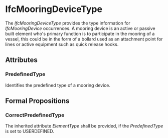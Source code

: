 # IfcMooringDeviceType

The _IfcMooringDeviceType_ provides the type information for _IfcMooringDevice_ occurrences.
A mooring device is an active or passive built element who's primary function is to participate in the mooring of a vessel, this could be in the form of a bollard used as an attachment point for lines or active equipment such as quick release hooks.

## Attributes

### PredefinedType
Identifies the predefined type of a mooring device.

## Formal Propositions

### CorrectPredefinedType
The inherited attribute _ElementType_ shall be provided, if the _PredefinedType_ is set to USERDEFINED.
